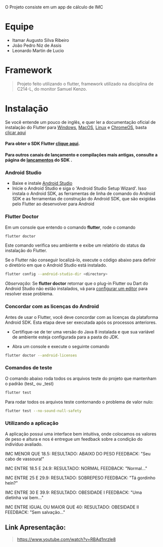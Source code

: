 O Projeto consiste em um app de cálculo de IMC

# Equipe
* Itamar Augusto Silva Ribeiro
* João Pedro Niz de Assis
* Leonardo Martin de Lucio

# Framework
> Projeto feito utilizando o flutter, framework utilizado na disciplina de C214-L, do monitor Samuel Kenzo.

# Instalação

Se você entende um pouco de inglês, e quer ler a documentação oficial de instalação do Flutter para <a href="https://docs.flutter.dev/get-started/install/windows">Windows</a>, <a href="https://docs.flutter.dev/get-started/install/macos">MacOS</a>, <a href="https://docs.flutter.dev/get-started/install/linux">Linux</a> e <a href="https://docs.flutter.dev/get-started/install/chromeos">ChromeOS</a>, basta <a href="https://docs.flutter.dev/get-started/install"/>clicar aqui</a>


#### Para obter o SDK Flutter <a href="https://storage.googleapis.com/flutter_infra_release/releases/stable/windows/flutter_windows_2.8.0-stable.zip">clique aqui</a>.

#### Para outros canais de lançamento e compilações mais antigas, consulte a página de <a href="https://docs.flutter.dev/development/tools/sdk/releases">lançamentos</a> do SDK .


### Android Studio

* Baixe e instale <a href="https://developer.android.com/studio">Android Studio</a>
* Inicie o Android Studio e siga o 'Android Studio Setup Wizard'. Isso instala o Android SDK, as ferramentas de linha de comando do Android SDK e as ferramentas de construção do Android SDK, que são exigidas pelo Flutter ao desenvolver para Android

### Flutter Doctor
Em um console que entendo o comando **flutter**, rode o comando
```bash
flutter doctor
```

Este comando verifica seu ambiente e exibe um relatório do status da instalação do Flutter. </br>

Se o Flutter não conseguir localizá-lo, execute o código abaixo para definir o diretório em que o Android Studio está instalado.
```bash
flutter config --android-studio-dir <directory>
```

*Observação:* Se **flutter doctor** retornar que o plug-in Flutter ou Dart do Android Studio não estão instalados, vá para <a href="https://docs.flutter.dev/get-started/editor?tab=androidstudio">configurar um editor</a> para resolver esse problema.

### Concordar com as licenças do Android
Antes de usar o Flutter, você deve concordar com as licenças da plataforma Android SDK. Esta etapa deve ser executada após os processos anteriores.
* Certifique-se de ter uma versão do Java 8 instalada e que sua variável de ambiente esteja configurada para a pasta do JDK. </br>

* Abra um console e execute o seguinte comando
```bash
flutter doctor --android-licenses
```

### Comandos de teste

O comando abaixo roda todos os arquivos teste do projeto que mantenham o padrão (test_ ou _test)

```bash
flutter test
```
Para rodar todos os arquivos teste contornando o problema de valor nulo: 

```bash
flutter test --no-sound-null-safety 
```

### Utilizando a aplicação 

A aplicação possui uma interface bem intuitiva, onde colocamos os valores de peso e altura e nos é entregue um feedback sobre a condição do indivíduo avaliado.

IMC MENOR QUE 18.5:
   RESULTADO: ABAIXO DO PESO
   FEEDBACK: "Seu cabo de vassoura!"

IMC ENTRE 18.5 E 24.9:
   RESULTADO: NORMAL
   FEEDBACK: "Normal..."

IMC ENTRE 25 E 29.9:
   RESULTADO: SOBREPESO
   FEEDBACK: "Tá gordinho hein?"

IMC ENTRE 30 E 39.9:
   RESULTADO: OBESIDADE I
   FEEDBACK: "Uma dietinha vai bem..."

IMC ENTRE IGUAL OU MAIOR QUE 40:
   RESULTADO: OBESIDADE II
   FEEDBACK: "Sem salvação..."


## Link Apresentação:
> https://www.youtube.com/watch?v=RBAd1nrzle8